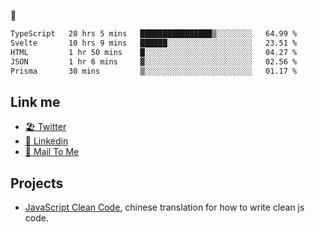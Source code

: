 🤔


<!--START_SECTION:waka-->

```txt
TypeScript   28 hrs 5 mins   ████████████████▒░░░░░░░░   64.99 %
Svelte       10 hrs 9 mins   ██████░░░░░░░░░░░░░░░░░░░   23.51 %
HTML         1 hr 50 mins    █░░░░░░░░░░░░░░░░░░░░░░░░   04.27 %
JSON         1 hr 6 mins     ▓░░░░░░░░░░░░░░░░░░░░░░░░   02.56 %
Prisma       30 mins         ▒░░░░░░░░░░░░░░░░░░░░░░░░   01.17 %
```

<!--END_SECTION:waka-->

## Link me

- [🏖️ Twitter](https://twitter.com/yuetong3yu)
- [🧳 Linkedin](https://www.linkedin.com/in/yuetong3yu)
- [📧 Mail To Me](mailto:yuetong3yu@gmail.com)


## Projects 

- [JavaScript Clean Code](https://js-clean-code-cn.vercel.app/), chinese translation for how to write clean js code.
